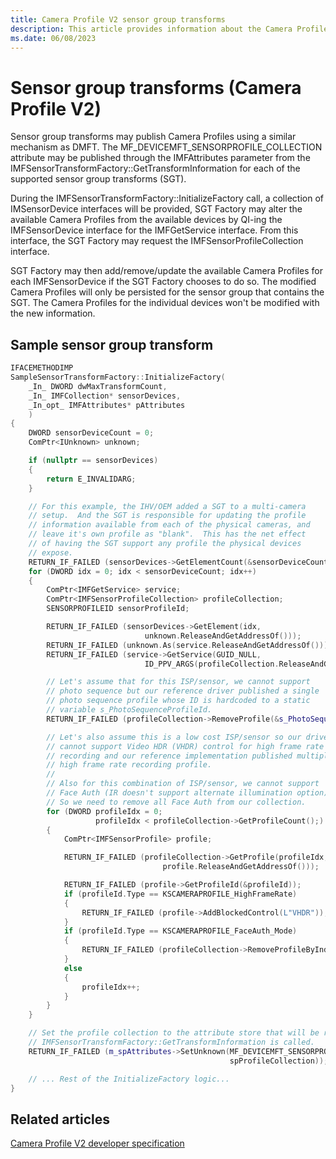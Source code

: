 ```yaml
---
title: Camera Profile V2 sensor group transforms
description: This article provides information about the Camera Profile V2 sensor group transforms (SGT).
ms.date: 06/08/2023
---
```


# Sensor group transforms (Camera Profile V2)

Sensor group transforms may publish Camera Profiles using a similar mechanism as DMFT. The MF_DEVICEMFT_SENSORPROFILE_COLLECTION attribute may be published through the IMFAttributes parameter from the IMFSensorTransformFactory::GetTransformInformation for each of the supported sensor group transforms (SGT).

During the IMFSensorTransformFactory::InitializeFactory call, a collection of IMSensorDevice interfaces will be provided, SGT Factory may alter the available Camera Profiles from the available devices by QI-ing the IMFSensorDevice interface for the IMFGetService interface. From this interface, the SGT Factory may request the IMFSensorProfileCollection interface.

SGT Factory may then add/remove/update the available Camera Profiles for each IMFSensorDevice if the SGT Factory chooses to do so. The modified Camera Profiles will only be persisted for the sensor group that contains the SGT. The Camera Profiles for the individual devices won't be modified with the new information.

## Sample sensor group transform

```cpp
IFACEMETHODIMP
SampleSensorTransformFactory::InitializeFactory(
    _In_ DWORD dwMaxTransformCount, 
    _In_ IMFCollection* sensorDevices, 
    _In_opt_ IMFAttributes* pAttributes 
    )
{
    DWORD sensorDeviceCount = 0;
    ComPtr<IUnknown> unknown;

    if (nullptr == sensorDevices)
    {
        return E_INVALIDARG;
    }

    // For this example, the IHV/OEM added a SGT to a multi-camera
    // setup.  And the SGT is responsible for updating the profile
    // information available from each of the physical cameras, and
    // leave it's own profile as "blank".  This has the net effect
    // of having the SGT support any profile the physical devices
    // expose.
    RETURN_IF_FAILED (sensorDevices->GetElementCount(&sensorDeviceCount));
    for (DWORD idx = 0; idx < sensorDeviceCount; idx++)
    {
        ComPtr<IMFGetService> service;
        ComPtr<IMFSensorProfileCollection> profileCollection;
        SENSORPROFILEID sensorProfileId;

        RETURN_IF_FAILED (sensorDevices->GetElement(idx, 
                              unknown.ReleaseAndGetAddressOf()));
        RETURN_IF_FAILED (unknown.As(service.ReleaseAndGetAddressOf()));
        RETURN_IF_FAILED (service->GetService(GUID_NULL, 
                              ID_PPV_ARGS(profileCollection.ReleaseAndGetAddressOf())));

        // Let's assume that for this ISP/sensor, we cannot support
        // photo sequence but our reference driver published a single
        // photo sequence profile whose ID is hardcoded to a static
        // variable s_PhotoSequenceProfileId.
        RETURN_IF_FAILED (profileCollection->RemoveProfile(&s_PhotoSequenceProfileId));

        // Let's also assume this is a low cost ISP/sensor so our driver
        // cannot support Video HDR (VHDR) control for high frame rate
        // recording and our reference implementation published multiple
        // high frame rate recording profile.
        // 
        // Also for this combination of ISP/sensor, we cannot support
        // Face Auth (IR doesn't support alternate illumination option).
        // So we need to remove all Face Auth from our collection.
        for (DWORD profileIdx = 0; 
                   profileIdx < profileCollection->GetProfileCount();)
        {
            ComPtr<IMFSensorProfile> profile;

            RETURN_IF_FAILED (profileCollection->GetProfile(profileIdx, 
                                  profile.ReleaseAndGetAddressOf()));

            RETURN_IF_FAILED (profile->GetProfileId(&profileId));
            if (profileId.Type == KSCAMERAPROFILE_HighFrameRate)
            {
                RETURN_IF_FAILED (profile->AddBlockedControl(L"VHDR"));
            }
            if (profileId.Type == KSCAMERAPROFILE_FaceAuth_Mode)
            {
                RETURN_IF_FAILED (profileCollection->RemoveProfileByIndex(profileIdx));
            }
            else
            {
                profileIdx++;
            }
        }
    }

    // Set the profile collection to the attribute store that will be returned when
    // IMFSensorTransformFactory::GetTransformInformation is called.
    RETURN_IF_FAILED (m_spAttributes->SetUnknown(MF_DEVICEMFT_SENSORPROFILE_COLLECTION, 
                                                 spProfileCollection));

    // ... Rest of the InitializeFactory logic...
}
```

## Related articles

[Camera Profile V2 developer specification](camera-profile-v2-specification.md)
